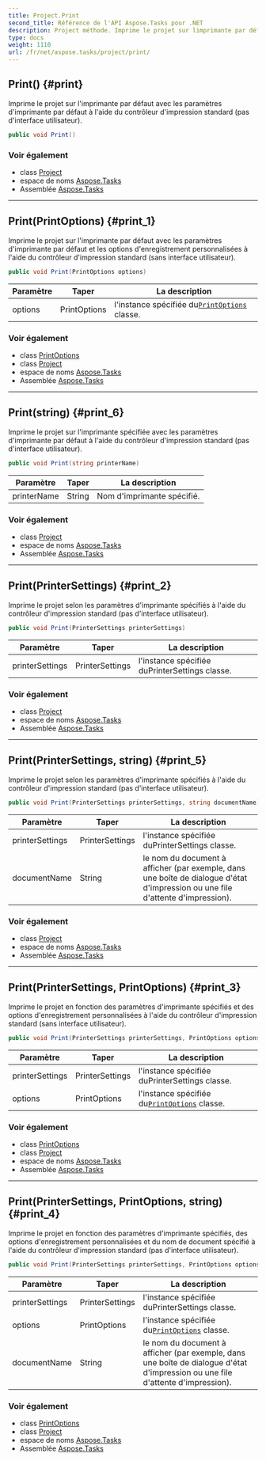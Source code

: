 ```yaml
---
title: Project.Print
second_title: Référence de l'API Aspose.Tasks pour .NET
description: Project méthode. Imprime le projet sur limprimante par défaut avec les paramètres dimprimante par défaut à laide du contrôleur dimpression standard pas dinterface utilisateur.
type: docs
weight: 1110
url: /fr/net/aspose.tasks/project/print/
---
```

## Print() {#print}

Imprime le projet sur l'imprimante par défaut avec les paramètres d'imprimante par défaut à l'aide du contrôleur d'impression standard (pas d'interface utilisateur).

```csharp
public void Print()
```

### Voir également

* class [Project](../)
* espace de noms [Aspose.Tasks](../../project/)
* Assemblée [Aspose.Tasks](../../../)

---

## Print(PrintOptions) {#print_1}

Imprime le projet sur l'imprimante par défaut avec les paramètres d'imprimante par défaut et les options d'enregistrement personnalisées à l'aide du contrôleur d'impression standard (sans interface utilisateur).

```csharp
public void Print(PrintOptions options)
```

| Paramètre | Taper | La description |
| --- | --- | --- |
| options | PrintOptions | l'instance spécifiée du[`PrintOptions`](../../../aspose.tasks.saving/printoptions/) classe. |

### Voir également

* class [PrintOptions](../../../aspose.tasks.saving/printoptions/)
* class [Project](../)
* espace de noms [Aspose.Tasks](../../project/)
* Assemblée [Aspose.Tasks](../../../)

---

## Print(string) {#print_6}

Imprime le projet sur l'imprimante spécifiée avec les paramètres d'imprimante par défaut à l'aide du contrôleur d'impression standard (pas d'interface utilisateur).

```csharp
public void Print(string printerName)
```

| Paramètre | Taper | La description |
| --- | --- | --- |
| printerName | String | Nom d'imprimante spécifié. |

### Voir également

* class [Project](../)
* espace de noms [Aspose.Tasks](../../project/)
* Assemblée [Aspose.Tasks](../../../)

---

## Print(PrinterSettings) {#print_2}

Imprime le projet selon les paramètres d'imprimante spécifiés à l'aide du contrôleur d'impression standard (pas d'interface utilisateur).

```csharp
public void Print(PrinterSettings printerSettings)
```

| Paramètre | Taper | La description |
| --- | --- | --- |
| printerSettings | PrinterSettings | l'instance spécifiée duPrinterSettings classe. |

### Voir également

* class [Project](../)
* espace de noms [Aspose.Tasks](../../project/)
* Assemblée [Aspose.Tasks](../../../)

---

## Print(PrinterSettings, string) {#print_5}

Imprime le projet selon les paramètres d'imprimante spécifiés à l'aide du contrôleur d'impression standard (pas d'interface utilisateur).

```csharp
public void Print(PrinterSettings printerSettings, string documentName)
```

| Paramètre | Taper | La description |
| --- | --- | --- |
| printerSettings | PrinterSettings | l'instance spécifiée duPrinterSettings classe. |
| documentName | String | le nom du document à afficher (par exemple, dans une boîte de dialogue d'état d'impression ou une file d'attente d'impression). |

### Voir également

* class [Project](../)
* espace de noms [Aspose.Tasks](../../project/)
* Assemblée [Aspose.Tasks](../../../)

---

## Print(PrinterSettings, PrintOptions) {#print_3}

Imprime le projet en fonction des paramètres d'imprimante spécifiés et des options d'enregistrement personnalisées à l'aide du contrôleur d'impression standard (sans interface utilisateur).

```csharp
public void Print(PrinterSettings printerSettings, PrintOptions options)
```

| Paramètre | Taper | La description |
| --- | --- | --- |
| printerSettings | PrinterSettings | l'instance spécifiée duPrinterSettings classe. |
| options | PrintOptions | l'instance spécifiée du[`PrintOptions`](../../../aspose.tasks.saving/printoptions/) classe. |

### Voir également

* class [PrintOptions](../../../aspose.tasks.saving/printoptions/)
* class [Project](../)
* espace de noms [Aspose.Tasks](../../project/)
* Assemblée [Aspose.Tasks](../../../)

---

## Print(PrinterSettings, PrintOptions, string) {#print_4}

Imprime le projet en fonction des paramètres d'imprimante spécifiés, des options d'enregistrement personnalisées et du nom de document spécifié à l'aide du contrôleur d'impression standard (pas d'interface utilisateur).

```csharp
public void Print(PrinterSettings printerSettings, PrintOptions options, string documentName)
```

| Paramètre | Taper | La description |
| --- | --- | --- |
| printerSettings | PrinterSettings | l'instance spécifiée duPrinterSettings classe. |
| options | PrintOptions | l'instance spécifiée du[`PrintOptions`](../../../aspose.tasks.saving/printoptions/) classe. |
| documentName | String | le nom du document à afficher (par exemple, dans une boîte de dialogue d'état d'impression ou une file d'attente d'impression). |

### Voir également

* class [PrintOptions](../../../aspose.tasks.saving/printoptions/)
* class [Project](../)
* espace de noms [Aspose.Tasks](../../project/)
* Assemblée [Aspose.Tasks](../../../)


